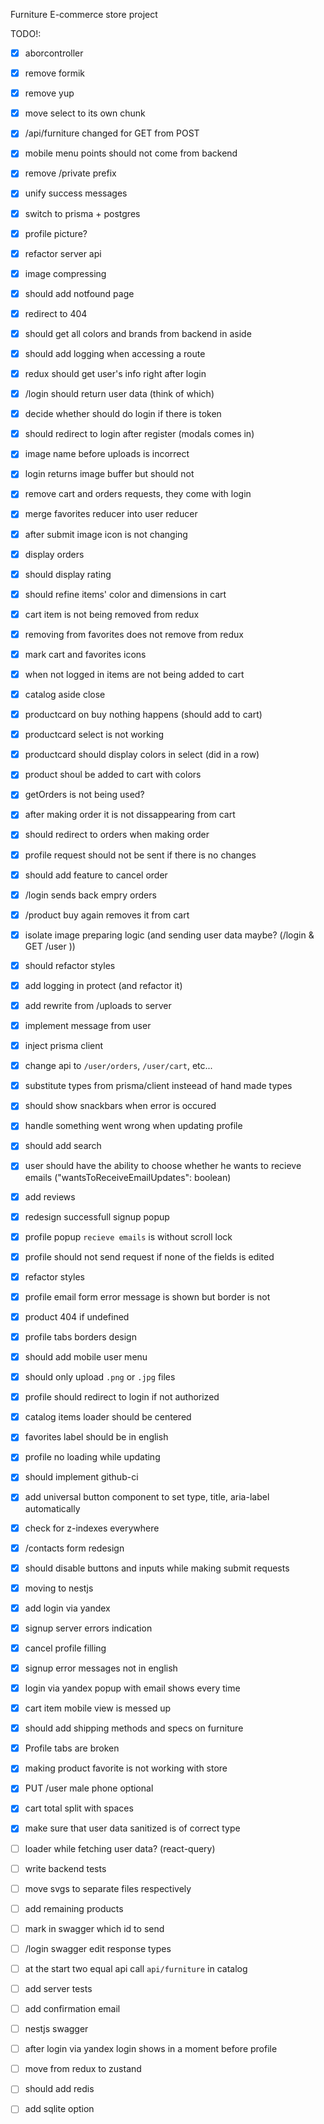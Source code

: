 Furniture E-commerce store project

TODO!: 
- [x] aborcontroller    
- [x] remove formik    
- [x] remove yup    
- [x] move select to its own chunk    
- [x] /api/furniture changed for GET from POST    
- [x] mobile  menu points should not come from backend  
- [x] remove /private prefix     
- [x] unify success messages    
- [x] switch to prisma + postgres    
- [x] profile picture?    
- [x] refactor server api    
- [x] image compressing    
- [x] should add notfound page    
- [x] redirect to 404    
- [x] should get all colors and brands from backend in aside    
- [x] should add logging when accessing a route  
- [x] redux should get user's info right after login    
- [x] /login should return user data (think of which)    
- [x] decide whether should do login if there is token    
- [x] should redirect to login after register (modals comes in)    
- [x] image name before uploads is incorrect
- [x] login returns image buffer but should not
- [x] remove cart and orders requests, they come with login
- [x] merge favorites reducer into user reducer
- [x] after submit image icon is not changing
- [x] display orders
- [x] should display rating
- [x] should refine items' color and dimensions in cart
- [x] cart item is not being removed from redux
- [x] removing from favorites does not remove from redux
- [x] mark cart and favorites icons
- [x] when not logged in items are not being added to cart 
- [x] catalog aside close
- [x] productcard on buy nothing happens (should add to cart) 
- [x] productcard select is not working
- [x] productcard should display colors in select (did in a row)
- [x] product shoul be added to cart with colors
- [x] getOrders is not being used?
- [x] after making order it is not dissappearing from cart
- [x] should redirect to orders when making order
- [x] profile request should not be sent if there is no changes
- [x] should add feature to cancel order
- [x] /login sends back empry orders
- [x] /product buy again removes it from cart 
- [x] isolate image preparing logic (and sending user data maybe? (/login & GET /user ))
- [x] should refactor styles
- [x] add logging in protect (and refactor it)
- [x] add rewrite from /uploads to server
- [x] implement message from user
- [x] inject prisma client
- [x] change api to `/user/orders`, `/user/cart`, etc...
- [x] substitute types from prisma/client insteead of hand made types
- [x] should show snackbars when error is occured
- [x] handle something went wrong when updating profile
- [x] should add search     
- [x] user should have the ability to choose whether he wants to recieve emails	("wantsToReceiveEmailUpdates": boolean)
- [x] add reviews  
- [x] redesign successfull signup popup   
- [x] profile popup `recieve emails` is without scroll lock  
- [x] profile should not send request if none of the fields is edited  
- [x] refactor styles    
- [x] profile email form error message is shown but border is not  
- [x] product 404 if undefined  
- [x] profile tabs borders design    
- [x] should add mobile user menu   
- [x] should only upload `.png` or `.jpg` files    
- [x] profile should redirect to login if not authorized  
- [x] catalog items loader should be centered
- [x] favorites label should be in english  
- [x] profile no loading while updating   
- [x] should implement github-ci    
- [x] add universal button component to set type, title, aria-label automatically
- [x] check for z-indexes everywhere
- [x] /contacts form redesign
- [x] should disable buttons and inputs while making submit requests
- [x] moving to nestjs   
- [x] add login via yandex
- [x] signup server errors indication
- [x] cancel profile filling
- [x] signup error messages not in english  
- [x] login via yandex popup with email shows every time  
- [x] cart item mobile view is messed up  
- [x] should add shipping methods and specs on furniture
- [x] Profile tabs are broken
- [x] making product favorite is not working with store  
- [x] PUT /user male phone optional
- [x] cart total split with spaces
- [x] make sure that user data sanitized is of correct type  
- [ ] loader while fetching user data? (react-query)
- [ ] write backend tests
- [ ] move svgs to separate files respectively
- [ ] add remaining products    
- [ ] mark in swagger which id to send
- [ ] /login swagger edit response types 
- [ ] at the start two equal api call `api/furniture` in catalog
- [ ] add server tests  
- [ ] add confirmation email
- [ ] nestjs swagger  
- [ ] after login via yandex login shows in a moment before profile  
- [ ] move from redux to zustand
- [ ] should add redis
- [ ] add sqlite option

